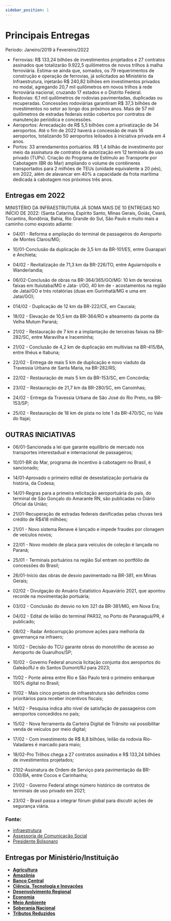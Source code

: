 ```yaml
---
sidebar_position: 1
---
```


# Principais Entregas

Período: Janeiro/2019 à Fevereiro/2022

  - Ferrovias: R$ 133,24 bilhões de investimentos projetados e 27 contratos assinados que totalizarão 9.922,5 quilômetros de novos trilhos à malha ferroviária. Estima-se ainda que, somados, os 79 requerimentos de construção e operação de ferrovias, já solicitados ao Ministério da Infraestrutura, injetarão R$ 240,82 bilhões em investimentos privados no modal, agregando 20,7 mil quilômetros em novos trilhos à rede ferroviária nacional, cruzando 17 estados e o Distrito Federal.
  - Rodovias: 6,1 mil quilômetros de rodovias pavimentadas, duplicadas ou recuperadas. Concessões rodoviárias garantiram R$ 37,3 bilhões de investimentos no setor ao longo dos próximos anos. Mais de 57 mil quilômetros de estradas federais estão cobertos por contratos de manutenção periódica e concessões.
  - Aeroportos: Arrecadação de R$ 5,5 bilhões com a privatização de 34 aeroportos. Até o fim de 2022 haverá a concessão de mais 16 aeroportos, totalizando 50 aeroportos leiloados à iniciativa privada em 4 anos.
  - Portos: 33 arrendamentos portuários. R$ 1,4 bilhão de investimento por meio da assinatura de contratos de autorização em 12 terminais de uso privado (TUPs). Criação do Programa de Estímulo ao Transporte por Cabotagem (BR do Mar) ampliando o volume de contêineres transportados para 2 milhões de TEUs (unidade equivalente a 20 pés), em 2022, além de alavancar em 40% a capacidade da frota marítima dedicada à cabotagem nos próximos três anos.

## Entregas em 2022

MINISTÉRIO DA INFRAESTRUTURA JÁ SOMA MAIS DE 10 ENTREGAS NO INÍCIO DE 2022: (Santa Catarina, Espírito Santo, Minas Gerais, Goiás, Ceará, Tocantins, Rondônia, Bahia, Rio Grande do Sul, São Paulo e muito mais a caminho como exposto adiante:

- 04/01 - Reforma e ampliação do terminal de passageiros do Aeroporto de Montes Claros/MG;

- 10/01-Conclusão da duplicação de 3,5 km da BR-101/ES, entre Guarapari e Anchieta;

- 04/02 - Revitalização de 71,3 km da BR-226/TO, entre Aguiarnópolis e Wanderlandia;

- 06/02-Conclusão de obras na BR-364/365/GO/MG: 10 km de terceiras faixas em Ituiutaba/MG e Jata- i/GO, 40 km de - acostamentos na região de Jatai/GO e trés rotatórias (duas em Gurinhatä/MG e uma em Jatai/GO);

- 014/02 - Duplicação de 12 km da BR-222/CE, em Caucaia;

- 18/02 - Elevação de 10,5 km da BR-364/RO e alteamento da ponte da Velha Mutum Paraná;

- 21/02 - Restauração de 7 km e a implantação de terceiras faixas na BR-282/SC, entre Maravilha e Iraceminha;

- 21/02 - Conclusão de 4,2 km de duplicação em multivias na BR-415/BA, entre llhéus e Itabuna;

- 22/02 - Entrega de mais 5 km de duplicação e novo viaduto da Travessia Urbana de Santa Maria, na BR-282/RS;

- 22/02 - Restauração de mais 5 km da BR-153/SC, em Concórdia;

- 23/02 - Restauração de 21,7 km da BR-280/SC, em Canoinhas;

- 24/02 - Entrega da Travessia Urbana de São José do Rio Preto, na BR-153/SP;

- 25/02 - Restauração de 18 km de pista no lote 1 da BR-470/SC, no Vale do Itajai;

## OUTRAS INICIATIVAS

 - 06/01-Sancionada a lei que garante equilíbrio de mercado nos transportes interestadual e internacional de passageiros;

 - 10/01-BR do Mar, programa de incentivo à cabotagem no Brasil, é sancionado;

 - 14/01-Aprovado o primeiro edital de desestatização portuária da história, da Codesa;

 - 14/01-Regras para a primeira relicitação aeroportuária do país, do terminal de São Gonçalo do Amarante RN, são publicadas no Diário Oficial da União;

 - 21/01-Recuperação de estradas federais danificadas pelas chuvas terá crédito de R$418 milhões;

 - 21/01 - Novo sistema Renave é lançado e impede fraudes por clonagem de veículos novos;

 - 22/01 - Novo modelo de placa para veículos de coleção é lançada no Paraná;

 - 25/01 - Terminais portuários na região Sul entram no portfólio de concessões do Brasil;

 - 26/01-Início das obras de desvio pavimentado na BR-381, em Minas Gerais;

 - 02/02 - Divulgação do Anuário Estatístico Aquaviário 2021, que apontou recorde na movimentação portuária;

 - 03/02 - Conclusão do desvio no km 321 da BR-381/MG, em Nova Era;

 - 04/02 - Edital de leilão do terminal PAR32, no Porto de Paranaguá/PR, é publicado;

 - 08/02 - Radar Anticorrupção promove ações para melhoria da governança na infraero;

 - 10/02 - Decisão do TCU garante obras do monotrilho de acesso ao Aeroporto de Guarulhos/SP;

 - 10/02 - Governo Federal anuncia licitação conjunta dos aeroportos do Galeão/RJ e do Santos Dumont/RJ para 2023;

 - 11/02 - Ponte aérea entre Rio e São Paulo terá o primeiro embarque 100% digital no Brasil;

 - 11/02 - Mais cinco projetos de infraestrutura são definidos como prioritários para receber incentivos fiscais;

 - 14/02 - Pesquisa indica alto nível de satisfação de passageiros com aeroportos concedidos no país;

 - 15/02 - Nova ferramenta da Carteira Digital de Trânsito vai possibilitar venda de veículos por meio digital;
 
 - 17/02 - Com investimento de R$ 8,8 bilhões, leilão da rodovia Rio-Valadares é marcado para maio;
 
 - 18/02-Pro Trilhos chega a 27 contratos assinados e R$ 133,24 bilhões de investimentos projetados;
 
 - 2102-Assinatura de Ordem de Serviço para pavimentação da BR-030/BA, entre Cocos e Carinhanha;
 
 - 21/02 - Governo Federal atinge número histórico de contratos de terminais de uso privado em 2021;
 
 - 23/02 - Brasil passa a integrar fórum global para discutir ações de segurança viária.

### Fonte: 

 - [infraestrutura](https://www.gov.br/infraestrutura/pt-br)
 - [Assessoria de Comunicação Social](/docs/infraestrutura/links)
 - [Presidente Bolsonaro](https://t.me/jairbolsonarobrasil/3631)

## Entregas por Ministério/Instituição

 - [**Agricultura**](/docs/agricultura)
 - [**Amazônia**](/docs/amazonia)
 - [**Banco Central**](/docs/economia/banco-central)
 - [**Ciência, Tecnologia e Inovações**](/docs/ciencia-tecnologia/entregas)
 - [**Desenvolvimento Regional**](/docs/desenvolvimento-regional/)
 - [**Economia**](/docs/economia/fatos-recentes)
 - [**Meio Ambiente**](/docs/meioambiente/)
 - [**Soberania Nacional**](/blog/2022-03-02-soberania-nacional)
 - [**Tributos Reduzidos**](../build/docs/tributos-reduzidos)
